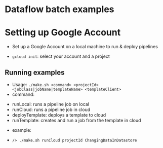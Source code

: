 # Dataflow batch examples
 
# Setting up Google Account

* Set up a Google Account on a local machine to run & deploy pipelines
- `gcloud init`: select your account and a project

 
## Running examples
 
* Usage: `./make.sh <command> <projectId> <jobClass|jobName|templateName> <templateClient>`
* command:
- runLocal: runs a pipeline job on local
- runCloud: runs a pipeline job in cloud
- deployTemplate: deploys a template to cloud
- runTemplate: creates and run a job from the template in cloud

* example:
- `/> ./make.sh runCloud projectId ChangingDataInDatastore`
 